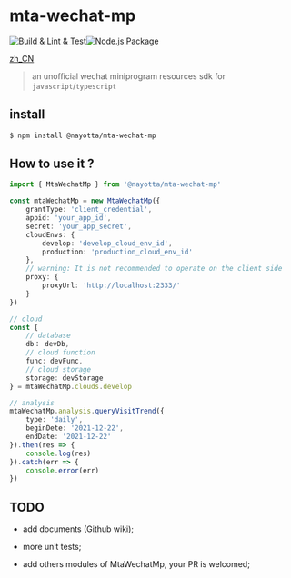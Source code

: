 # mta-wechat-mp

[![Build & Lint & Test](https://github.com/nayotta/mta-wechat-mp/actions/workflows/build.yml/badge.svg)](https://github.com/nayotta/mta-wechat-mp/actions/workflows/build.yml)[![Node.js Package](https://github.com/nayotta/mta-wechat-mp/actions/workflows/release.yml/badge.svg)](https://github.com/nayotta/mta-wechat-mp/actions/workflows/release.yml)

[zh_CN](./README.md)

> an unofficial wechat miniprogram resources sdk for `javascript`/`typescript`

## install

```sh
$ npm install @nayotta/mta-wechat-mp
```

## How to use it ?

```typescript
import { MtaWechatMp } from '@nayotta/mta-wechat-mp'

const mtaWechatMp = new MtaWechatMp({
	grantType: 'client_credential',
	appid: 'your_app_id',
	secret: 'your_app_secret',
	cloudEnvs: {
		develop: 'develop_cloud_env_id',
		production: 'production_cloud_env_id'
	},
	// warning: It is not recommended to operate on the client side
	proxy: {
		proxyUrl: 'http://localhost:2333/'
	}
})

// cloud
const {
	// database
	db： devDb,
	// cloud function
	func: devFunc,
	// cloud storage
	storage: devStorage
} = mtaWechatMp.clouds.develop

// analysis
mtaWechatMp.analysis.queryVisitTrend({
	type: 'daily',
	beginDete: '2021-12-22',
	endDate: '2021-12-22'
}).then(res => {
	console.log(res)
}).catch(err => {
	console.error(err)
})
```

## TODO

- add documents (Github wiki);

- more unit tests;

- add others modules of MtaWechatMp, your PR is welcomed;
